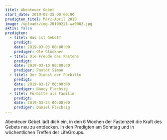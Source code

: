 ```yaml
---
titel: Abenteuer Gebet
start_date: 2019-02-25 00:00:00
predigten_titel: März-April 2019
image: /uploads/img-20190221-wa0002.jpg
aktiv: false
predigten:
  - titel: Was ist Gebet?
    predigt:
    date: 2019-03-03 00:00:00
    prediger: Ole Glöckner
  - titel: Die Freude des Fastens
    predigt:
    date: 2019-03-10 00:00:00
    prediger: Pastor Simon
  - titel: Der Dienst der Fürbitte
    predigt:
    date: 2019-03-17 00:00:00
    prediger: Nancy Flechsig
  - titel: Fürbitte als Familie
    predigt:
    date: 2019-03-24 00:00:00
    prediger: Daniel Flechsig
---
```


Abenteuer Gebet l&auml;dt dich ein, in den 6 Wochen der Fastenzeit die Kraft des Gebets neu zu entdecken. In den Predigten am Sonntag und in w&ouml;chentlichen Treffen der LifeGroups.